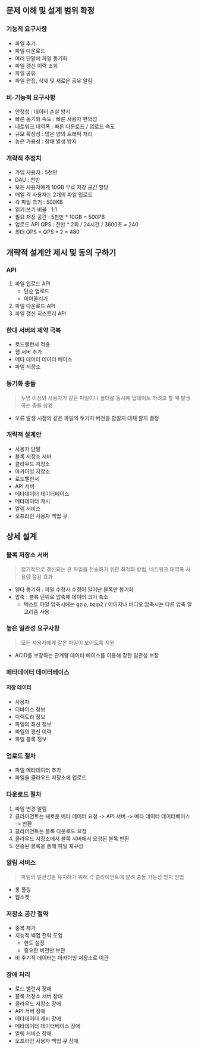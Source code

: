 ## 문제 이해 및 설계 범위 확정

### 기능적 요구사항
- 파일 추가
- 파일 다운로드
- 여러 단말에 파일 동기화
- 파일 갱신 이력 조회
- 파일 공유
- 파일 편집, 삭제 및 새로운 공유 알림

### 비-기능적 요구사항
- 안정성 : 데이터 손실 방지
- 빠른 동기화 속도 : 빠른 사용자 편의성
- 네트워크 대역폭 : 빠른 다운로드 / 업로드 속도
- 규모 확장성 : 많은 양의 트래픽 처리
- 높은 가용성 : 장애 발생 방지

### 개략적 추정치
- 가입 사용자 : 5천만
- DAU : 천만
- 모든 사용자에게 10GB 무료 저장 공간 할당
- 매일 각 사용자는 2개의 파일 업로드
- 각 파일 크기 : 500KB
- 읽기:쓰기 비율 : 1:1
- 필요 저장 공간 : 5천만 * 10GB = 500PB
- 업로드 API QPS : 천만 * 2회 / 24시간 / 3600초 = 240
- 최대 QPS = QPS * 2 = 480

## 개략적 설계안 제시 및 동의 구하기

### API
1. 파일 업로드 API
    - 단순 업로드
    - 이어올리기
2. 파일 다운로드 API
3. 파일 갱신 히스토리 API

### 한대 서버의 제약 극복
- 로드밸런서 적용
- 웹 서버 추가
- 메타 데이터 데이터 베이스
- 파일 저장소

### 동기화 충돌
> 두명 이상의 사용자가 같은 파일이나 폴더를 동시에 업데이트 하려고 할 때 발생하는 충돌 상황
- 오류 발생 시점의 같은 파일의 두가지 버전을 합칠지 대체 할지 결정

### 개략적 설계안
- 사용자 단말
- 블록 저장소 서버
- 클라우드 저장소
- 아카이빙 저장소
- 로드밸런서
- API 서버
- 메타데이터 데이터베이스
- 메타데이터 캐시
- 알림 서비스
- 오프라인 사용자 백업 큐

## 상세 설계

### 블록 저장소 서버
> 정기적으로 갱신되는 큰 파일을 전송하기 위한 최적화 방법, 네트워크 대역폭 사용량 절감 효과

- 델타 동기화 : 파일 수정시 수정이 일어난 블록만 동기화
- 압축 : 블록 단위로 압축해 데이터 크기 축소
  - 텍스트 파일 압축시에는 gzip, bzip2 / 이미지나 비디오 압축시는 다른 압축 알고리즘 사용

### 높은 일관성 요구사항
> 모든 사용자에게 같은 파일이 보이도록 지원

- ACID를 보장하는 관계형 데이터 베이스를 이용해 강한 일관성 보장

### 메타데이터 데이터베이스
#### 저장 데이터
- 사용자
- 디바이스 정보
- 디렉토리 정보
- 파일의 최신 정보
- 파일의 갱신 이력
- 파일 블록 정보

### 업로드 절차
- 파일 메타데이터 추가
- 파일을 클라우드 저장소에 업로드

### 다운로드 절차
1. 파일 변경 알림
2. 클라이언트는 새로운 메타 데이터 요청 -> API 서버 -> 메타 데이터 데이터베이스 -> 반환
3. 클라이언트는 블록 다운로드 요청
4. 클라우드 저장소에서 블록 서버에서 요청된 블록 반환
5. 전송된 블록을 통해 파일 재구성

### 알림 서비스
> 파일의 일관성을 유지하기 위해 각 클라이언트에 알려 충돌 가능성 방지 방법
- 롱 폴링
- 웹소켓

### 저장소 공간 절약
- 중복 제거
- 지능적 백업 전략 도입
  - 한도 설정
  - 중요한 버전만 보관
- 비 주기적 데이터는 아카이빙 저장소로 이관

### 장애 처리
- 로드 밸런서 장애
- 블록 저장소 서버 장애
- 클라우드 저장소 장애
- API 서버 장애
- 메타데이터 캐시 장애
- 메타데이터 데이터베이스 장애
- 알림 서비스 장애
- 오프라인 사용자 백업 큐 장애